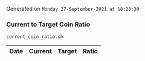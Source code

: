 Generated on `Monday 27-September-2021 at 18:23:30`

### Current to Target Coin Ratio
`current_coin_ratio.sh`

Date|Current|Target|Ratio
---|---|---|---
